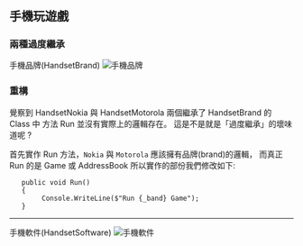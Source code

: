 ﻿# 

## 手機玩遊戲

### 兩種過度繼承

手機品牌(HandsetBrand)
![手機品牌](https://imgur.com/CQhPeok.jpg)

### 重構

覺察到 HandsetNokia 與 HandsetMotorola 兩個繼承了 HandsetBrand 的 Class 中
方法 Run 並沒有實際上的邏輯存在。
這是不是就是「過度繼承」的壞味道呢 ?

首先實作 Run 方法，`Nokia` 與 `Motorola` 應該擁有品牌(brand)的邏輯，
而真正 Run 的是 Game 或 AddressBook 所以實作的部份我們修改如下:

```csharp=
   public void Run()
   {
        Console.WriteLine($"Run {_band} Game");
   }
```
---

手機軟件(HandsetSoftware)
![手機軟件](https://imgur.com/LAsrHMn.jpg)





